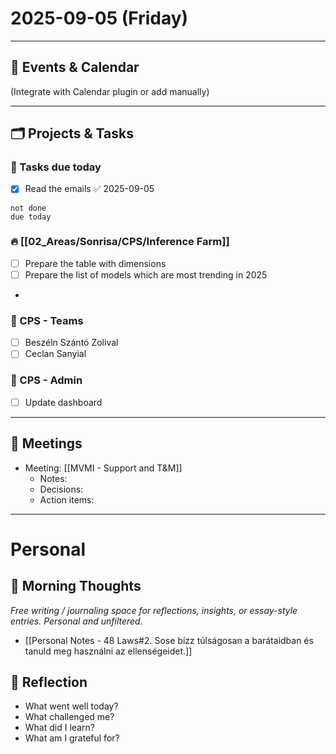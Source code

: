 # 2025-09-05 (Friday)



---

## 📅 Events & Calendar
(Integrate with Calendar plugin or add manually)

---


## 🗂 Projects & Tasks


### 📝 Tasks due today

- [x] Read the emails ✅ 2025-09-05


```tasks
not done
due today
```



### 🔥 [[02_Areas/Sonrisa/CPS/Inference Farm]] 
- [ ] Prepare the table with dimensions
- [ ] Prepare the list of models which are most trending in 2025
-

### 📝 CPS - Teams
- [ ] Beszéln Szántó Zolival
- [ ] Ceclan Sanyial

### 📝 CPS - Admin
- [ ] Update dashboard



---

## 🤝 Meetings
- Meeting: [[MVMI - Support and T&M]]  
  - Notes:  
  - Decisions:  
  - Action items:  



---
# Personal
## 🌅 Morning Thoughts
_Free writing / journaling space for reflections, insights, or essay-style entries. Personal and unfiltered._

- [[Personal Notes - 48 Laws#2. Sose bízz túlságosan a barátaidban és tanuld meg használni az ellenségeidet.]]


## 🌙 Reflection
- What went well today?  
- What challenged me?  
- What did I learn?  
- What am I grateful for?  
  
  
